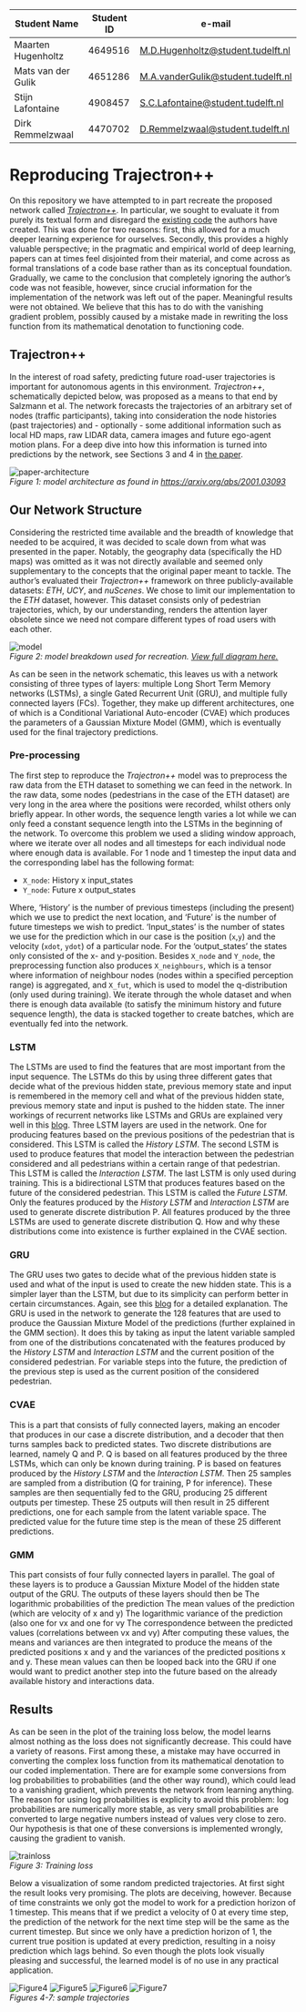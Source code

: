 | Student Name       | Student ID | e-mail                             |
| ------------------ | ---------- | ---------------------------------- |
| Maarten Hugenholtz | 4649516    | M.D.Hugenholtz@student.tudelft.nl  |
| Mats van der Gulik | 4651286    | M.A.vanderGulik@student.tudelft.nl |
| Stijn Lafontaine   | 4908457    | S.C.Lafontaine@student.tudelft.nl  |
| Dirk Remmelzwaal   | 4470702    | D.Remmelzwaal@student.tudelft.nl   |

# Reproducing Trajectron++

On this repository we have attempted to in part recreate the proposed network called [*Trajectron++*](https://arxiv.org/abs/2001.03093). In particular, we sought to evaluate it from purely its textual form and disregard the [existing code](https://github.com/StanfordASL/Trajectron-plus-plus) the authors have created. This was done for two reasons: first, this allowed for a much deeper learning experience for ourselves. Secondly, this provides a highly valuable perspective; in the pragmatic and empirical world of deep learning, papers can at times feel disjointed from their material, and come across as formal translations of a code base rather than as its conceptual foundation. Gradually, we came to the conclusion that completely ignoring the author’s code was not feasible, however, since crucial information for the implementation of the network was left out of the paper. Meaningful results were not obtained. We believe that this has to do with the vanishing gradient problem, possibly caused by a mistake made in rewriting the loss function from its mathematical denotation to functioning code.

## Trajectron++

In the interest of road safety, predicting future road-user trajectories is important for autonomous agents in this environment. *Trajectron++*, schematically depicted below, was proposed as a means to that end by Salzmann et al. The network forecasts the trajectories of an arbitrary set of nodes (traffic participants), taking into consideration the node histories (past trajectories) and - optionally - some additional information such as local HD maps, raw LIDAR data, camera images and future ego-agent motion plans. For a deep dive into how this information is turned into predictions by the network, see Sections 3 and 4 in [the paper](https://arxiv.org/abs/2001.03093).

![paper-architecture](/figures/WhatsApp%20Image%202022-04-14%20at%203.03.51%20PM.jpeg) \
*Figure 1: model architecture as found in https://arxiv.org/abs/2001.03093*

## Our Network Structure

Considering the restricted time available and the breadth of knowledge that needed to be acquired, it was decided to scale down from what was presented in the paper. Notably, the geography data (specifically the HD maps) was omitted as it was not directly available and seemed only supplementary to the concepts that the original paper meant to tackle. 
The author’s evaluated their *Trajectron++* framework on three publicly-available datasets: *ETH*, *UCY*, and *nuScenes*. We chose to limit our implementation to the *ETH* dataset, however. This dataset consists only of pedestrian trajectories, which, by our understanding, renders the attention layer obsolete since we need not compare different types of road users with each other.

![model](/figures/Trajectron%2B%2B-Page-7.drawio.png) \
*Figure 2: model breakdown used for recreation. [View full diagram here.](https://drive.google.com/file/d/1STz_ccR50ldpR3xOuaD_U6aNo5QEyoP2/view?usp=sharing)*

As can be seen in the network schematic, this leaves us with a network consisting of three types of layers: multiple Long Short Term Memory networks (LSTMs), a single Gated Recurrent Unit (GRU), and multiple fully connected layers (FCs). Together, they make up different architectures, one of which is a Conditional Variational Auto-encoder (CVAE) which produces the parameters of a Gaussian Mixture Model (GMM), which is eventually used for the final trajectory predictions.

### Pre-processing

The first step to reproduce the *Trajectron++* model was to preprocess the raw data from the ETH dataset to something we can feed in the network. In the raw data, some nodes (pedestrians in the case of the ETH dataset) are very long in the area where the positions were recorded, whilst others only briefly appear. In other words, the sequence length varies a lot while we can only feed a constant sequence length into the LSTMs in the beginning of the network. To overcome this problem we used a sliding window approach, where we iterate over all nodes and all timesteps for each individual node where enough data is available. For 1 node and 1 timestep the input data and the corresponding label has the following format:
- `X_node`: History x input_states
- `Y_node`: Future x output_states

Where, ‘History’ is the number of previous timesteps (including the present) which we use to predict the next location, and ‘Future’ is the number of future timesteps we wish to predict. ‘Input_states’ is the number of states we use for the prediction which in our case is the position (`x`,`y`) and the velocity (`xdot`, `ydot`) of a particular node. For the ‘output_states’ the states only consisted of the x- and y-position. Besides `X_node` and `Y_node`, the preprocessing function also produces `X_neighbours`, which is a tensor where information of neighbour nodes (nodes within a specified perception range) is aggregated, and `X_fut`, which is used to model the q-distribution (only used during training). 
We iterate through the whole dataset and when there is enough data available (to satisfy the minimum history and future sequence length), the data is stacked together to create batches, which are eventually fed into the network. 

### LSTM

The LSTMs are used to find the features that are most important from the input sequence. The LSTMs do this by using three different gates that decide what of the previous hidden state, previous memory state and input is remembered in the memory cell and what of the previous hidden state, previous memory state and input  is pushed to the hidden state. The inner workings of recurrent networks like LSTMs and GRUs are explained very well in this [blog](https://colah.github.io/posts/2015-08-Understanding-LSTMs/). Three LSTM layers are used in the network. One for producing features based on the previous positions of the pedestrian that is considered. This LSTM is called the *History LSTM*. The second LSTM is used to produce features that model the interaction between the pedestrian considered and all pedestrians within a certain range of that pedestrian. This LSTM is called the *Interaction LSTM*. The last LSTM is only used during training. This is a bidirectional LSTM that produces features based on the future of the considered pedestrian. This LSTM is called the *Future LSTM*. Only the features produced by the *History LSTM* and *Interaction LSTM* are used to generate discrete distribution P. All features produced by the three LSTMs are used to generate discrete distribution Q. How and why these distributions come into existence is further explained in the CVAE section.

### GRU

The GRU uses two gates to decide what of the previous hidden state is used and what of the input is used to create the new hidden state. This is a simpler layer than the LSTM, but due to its simplicity can perform better in certain circumstances. Again, see this [blog](https://colah.github.io/posts/2015-08-Understanding-LSTMs/) for a detailed explanation. The GRU is used in the network to generate the 128 features that are used to produce the Gaussian Mixture Model of the predictions (further explained in the GMM section). It does this by taking as input the latent variable sampled from one of the distributions concatenated with the features produced by the *History LSTM* and *Interaction LSTM* and the current position of the considered pedestrian. For variable steps into the future, the prediction of the previous step is used as the current position of the considered pedestrian.

### CVAE

This is a part that consists of fully connected layers, making an encoder that produces in our case a discrete distribution, and a decoder that then turns samples back to predicted states. Two discrete distributions are learned, namely Q and P. Q is based on all features produced by the three LSTMs, which can only be known during training. P is based on features produced by the *History LSTM* and the *Interaction LSTM*.
Then 25 samples are sampled from a distribution (Q for training, P for inference). These samples are then sequentially fed to the GRU, producing 25 different outputs per timestep. These 25 outputs will then result in 25 different predictions, one for each sample from the latent variable space. The predicted value for the future time step is the mean of these 25 different predictions.

### GMM

This part consists of four fully connected layers in parallel. The goal of these layers is to produce a Gaussian Mixture Model of the hidden state output of the GRU. The outputs of these layers should then be
The logarithmic probabilities of the prediction
The mean values of the prediction (which are velocity of x and y)
The logarithmic variance of the prediction (also one for vx and one for vy
The correspondence between the predicted values (correlations between vx and vy)
After computing these values, the means and variances are then integrated to produce the means of the predicted positions x and y and the variances of the predicted positions x and y. These mean values can then be looped back into the GRU if one would want to predict another step into the future based on the already available history and interactions data. 

## Results
As can be seen in the plot of the training loss below, the model learns almost nothing as the loss does not significantly decrease. This could have a variety of reasons. First among these, a mistake may have occurred in converting the complex loss function from its mathematical denotation to our coded implementation. There are for example some conversions from log probabilities to probabilities (and the other way round), which could lead to a vanishing gradient, which prevents the network from learning anything. The reason for using log probabilities is explicity to avoid this problem: log probabilities are numerically more stable, as very small probabilities are converted to large negative numbers instead of values very close to zero. Our hypothesis is that one of these conversions is implemented wrongly, causing the gradient to vanish.

  ![trainloss](/figures/trainloss.png) \
*Figure 3: Training loss*
  
Below a visualization of some random predicted trajectories. At first sight the result looks very promising. The plots are deceiving, however. Because of time constraints we only got the model to work for a prediction horizon of 1 timestep. This means that if we predict a velocity of 0 at every time step, the prediction of the network for the next time step will be the same as the current timestep. But since we only have a prediction horizon of 1, the current true position is updated at every prediction, resulting in a noisy prediction which lags behind. So even though the plots look visually pleasing and successful, the learned model is of no use in any practical application. 

  ![Figure4](/figures/Figure_3.png)
  ![Figure5](/figures/Figure_9.png)
  ![Figure6](/figures/Figure_10.png)
  ![Figure7](/figures/Figure_11.png) \
*Figures 4-7: sample trajectories*

